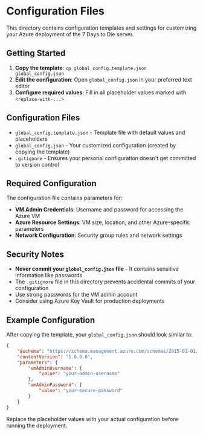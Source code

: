 # Configuration Files

This directory contains configuration templates and settings for customizing your Azure deployment of the 7 Days to Die server.

## Getting Started

1. **Copy the template**: `cp global_config.template.json global_config.json`
2. **Edit the configuration**: Open `global_config.json` in your preferred text editor
3. **Configure required values**: Fill in all placeholder values marked with `<replace-with-...>`

## Configuration Files

- `global_config.template.json` - Template file with default values and placeholders
- `global_config.json` - Your customized configuration (created by copying the template)
- `.gitignore` - Ensures your personal configuration doesn't get committed to version control

## Required Configuration

The configuration file contains parameters for:

- **VM Admin Credentials**: Username and password for accessing the Azure VM
- **Azure Resource Settings**: VM size, location, and other Azure-specific parameters
- **Network Configuration**: Security group rules and network settings

## Security Notes

- **Never commit your `global_config.json` file** - It contains sensitive information like passwords
- The `.gitignore` file in this directory prevents accidental commits of your configuration
- Use strong passwords for the VM admin account
- Consider using Azure Key Vault for production deployments

## Example Configuration

After copying the template, your `global_config.json` should look similar to:

```json
{
    "$schema": "https://schema.management.azure.com/schemas/2015-01-01/deploymentParameters.json#",
    "contentVersion": "1.0.0.0",
    "parameters": {
        "vmAdminUsername": {
            "value": "your-admin-username"
        },
        "vmAdminPassword": {
            "value": "your-secure-password"
        }
    }
}
```

Replace the placeholder values with your actual configuration before running the deployment.
